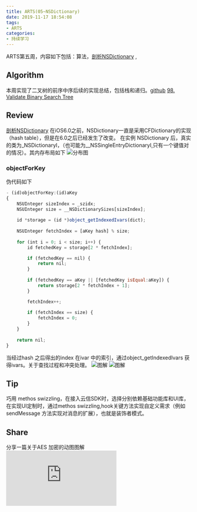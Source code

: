 ```yaml
---
title: ARTS(05~NSDictionary)
date: 2019-11-17 18:54:08
tags:
- ARTS
categories:
- 持续学习
---
```

ARTS第五周，内容如下包括：算法，[剖析NSDictionary](https://ciechanow.ski/exposing-nsdictionary/) , <!--more-->

## Algorithm
本周实现了二叉树的前序中序后续的实现总结，包括栈和递归。[github](https://github.com/yFeii/leetCodePractice)
[98. Validate Binary Search Tree](https://leetcode.com/problems/validate-binary-search-tree/submissions/)
## Review
[剖析NSDictionary](https://ciechanow.ski/exposing-nsdictionary/)
在iOS6.0之前，NSDictionary一直是采用CFDictionary的实现（hash table），但是在6.0之后已经发生了改变。
在实例 NSDictionary 后，真实的类为_NSDictionaryI，（也可能为__NSSingleEntryDictionaryI,只有一个键值对的情况）。其内存布局如下
![分布图](https://yfeii-blog.oss-cn-hangzhou.aliyuncs.com/weekly-arts/WeChat2b1e9d15eab7e208f26571b4b2042bac.png)
### objectForKey
伪代码如下
```javascript
- (id)objectForKey:(id)aKey
{
    NSUInteger sizeIndex = _szidx;
    NSUInteger size = __NSDictionarySizes[sizeIndex];
    
    id *storage = (id *)object_getIndexedIvars(dict);
    
    NSUInteger fetchIndex = [aKey hash] % size;
    
    for (int i = 0; i < size; i++) {
        id fetchedKey = storage[2 * fetchIndex];

        if (fetchedKey == nil) {
            return nil;
        }
        
        if (fetchedKey == aKey || [fetchedKey isEqual:aKey]) {
            return storage[2 * fetchIndex + 1];
        }

        fetchIndex++;
        
        if (fetchIndex == size) {
            fetchIndex = 0;
        }
    }
    
    return nil;
}
```
当经过hash 之后得出的index  在ivar 中的索引，通过object_getIndexedIvars 获得ivars。关于查找过程和冲突处理。
![图解](https://yfeii-blog.oss-cn-hangzhou.aliyuncs.com/weekly-arts/B428FEA3-2556-446A-B4DD-7172550F7988.png)
![图解](https://yfeii-blog.oss-cn-hangzhou.aliyuncs.com/weekly-arts/3AD66FC0-F50C-407C-868F-DB198E27F490.png)
## Tip
巧用 methos swizzling，在接入云信SDK时，选择分别依赖基础功能库和UI库，在实现UI定制时，通过methos swizzling,hook关键方法实现自定义需求（例如 sendMessage 方法实现对消息的扩展），也就是装饰者模式。
## Share
分享一篇关于AES 加密的动图图解![图解](https://coolshell.cn/articles/3161.html)

